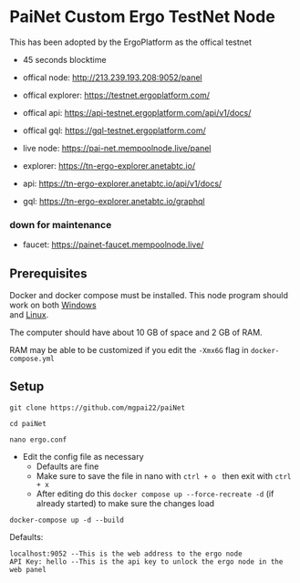 # PaiNet Custom Ergo TestNet Node

This has been adopted by the ErgoPlatform as the offical testnet

- 45 seconds blocktime

- offical node: http://213.239.193.208:9052/panel
- offical explorer: https://testnet.ergoplatform.com/
- offical api: https://api-testnet.ergoplatform.com/api/v1/docs/
- offical gql: https://gql-testnet.ergoplatform.com/


- live node: https://pai-net.mempoolnode.live/panel
- explorer: https://tn-ergo-explorer.anetabtc.io/
- api: https://tn-ergo-explorer.anetabtc.io/api/v1/docs/
- gql: https://tn-ergo-explorer.anetabtc.io/graphql
### down for maintenance 
- faucet: https://painet-faucet.mempoolnode.live/


## Prerequisites

Docker and docker compose must be installed. This node program should work on both [Windows](https://docs.docker.com/desktop/windows/install/) \
and [Linux](https://docs.docker.com/engine/install/).

The computer should have about 10 GB of space and 2 GB of RAM.

RAM may be able to be customized if you edit the `-Xmx6G` flag in `docker-compose.yml`

## Setup

```
git clone https://github.com/mgpai22/paiNet
```
```
cd paiNet
```
```
nano ergo.conf
```
- Edit the config file as necessary
  - Defaults are fine
  - Make sure to save the file in nano with `ctrl + o ` then exit with `ctrl + x`
  - After editing do this `docker compose up --force-recreate -d` (if already started) to make sure the changes load



```
docker-compose up -d --build
```

Defaults:
```
localhost:9052 --This is the web address to the ergo node
API Key: hello --This is the api key to unlock the ergo node in the web panel
```

